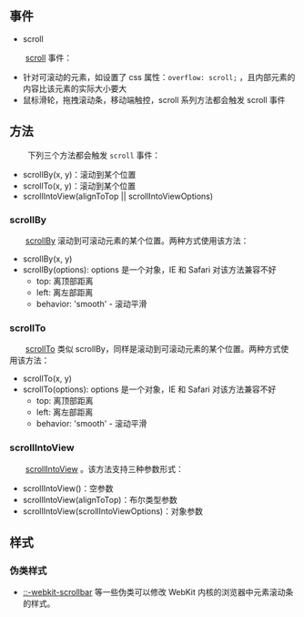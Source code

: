 ## 事件

+ scroll

&emsp;&emsp;[scroll](https://developer.mozilla.org/en-US/docs/Web/API/Element/scroll_event) 事件：

+ 针对可滚动的元素，如设置了 css 属性：`overflow: scroll;` ，且内部元素的内容比该元素的实际大小要大
+ 鼠标滑轮，拖拽滚动条，移动端触控，scroll 系列方法都会触发 scroll 事件


## 方法

&emsp;&emsp; 下列三个方法都会触发 `scroll` 事件：

+ scrollBy(x, y)：滚动到某个位置
+ scrollTo(x, y)：滚动到某个位置
+ scrollIntoView(alignToTop || scrollIntoViewOptions)


### scrollBy

&emsp;&emsp;[scrollBy](https://developer.mozilla.org/en-US/docs/Web/API/Element/scrollBy) 滚动到可滚动元素的某个位置。两种方式使用该方法：

+ scrollBy(x, y)
+ scrollBy(options): options 是一个对象，IE 和 Safari 对该方法兼容不好
  + top: 离顶部距离
  + left: 离左部距离
  + behavior: 'smooth' - 滚动平滑



### scrollTo

&emsp;&emsp;[scrollTo](https://developer.mozilla.org/en-US/docs/Web/API/Element/scrollTo) 类似 scrollBy，同样是滚动到可滚动元素的某个位置。两种方式使用该方法：

+ scrollTo(x, y)
+ scrollTo(options): options 是一个对象，IE 和 Safari 对该方法兼容不好
  + top: 离顶部距离
  + left: 离左部距离
  + behavior: 'smooth' - 滚动平滑

### scrollIntoView

&emsp;&emsp;[scrollIntoView](https://developer.mozilla.org/en-US/docs/Web/API/Element/scrollIntoView) 。该方法支持三种参数形式：

+ scrollIntoView()：空参数
+ scrollIntoView(alignToTop)：布尔类型参数
+ scrollIntoView(scrollIntoViewOptions)：对象参数






## 样式


### 伪类样式

+ [::-webkit-scrollbar](https://developer.mozilla.org/zh-CN/docs/Web/CSS/::-webkit-scrollbar) 等一些伪类可以修改 WebKit 内核的浏览器中元素滚动条的样式。


